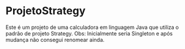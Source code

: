 # ProjetoStrategy
Este é um projeto de uma calculadora em linguagem Java que utiliza o padrão de projeto Strategy. Obs: Inicialmente seria Singleton e após mudança não consegui renomear ainda.
